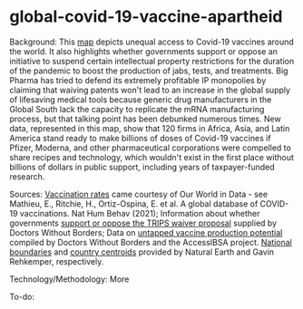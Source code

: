 # global-covid-19-vaccine-apartheid
Background: This <a href='https://kwstancil.github.io/global-covid-19-vaccine-apartheid' target="blank"> map</a> depicts unequal access to Covid-19 vaccines around the world. It also highlights whether
governments support or oppose an initiative to suspend certain intellectual property restrictions
for the duration of the pandemic to boost the production of jabs, tests, and treatments.
Big Pharma has tried to defend its extremely profitable IP monopolies by claiming that waiving
patents won't lead to an increase in the global supply of lifesaving medical tools because generic
drug manufacturers in the Global South lack the capacity to replicate the mRNA manufacturing
process, but that talking point has been debunked numerous times. New data, represented in this
map, show that 120 firms in Africa, Asia, and Latin America stand ready to make billions of doses
of Covid-19 vaccines if Pfizer, Moderna, and other pharmaceutical corporations were compelled to
share recipes and technology, which wouldn't exist in the first place without billions of dollars
in public support, including years of taxpayer-funded research.

Sources: <a href='https://github.com/owid/covid-19-data/tree/master/public/data' target="blank"> Vaccination rates</a> came courtesy of Our World in Data - see Mathieu, E., Ritchie, H., Ortiz-Ospina, E. et al. A global database of COVID-19 vaccinations. Nat Hum Behav (2021); Information about whether governments <a href='https://msfaccess.org/no-patents-no-monopolies-pandemic' target="blank"> support or oppose the TRIPS waiver proposal</a> supplied by Doctors Without Borders; Data on <a href='https://www.hrw.org/news/2021/12/15/experts-identify-100-plus-firms-make-covid-19-mrna-vaccines' target="blank"> untapped vaccine production potential</a> compiled by Doctors Without Borders and the AccessIBSA project. <a href='https://www.naturalearthdata.com/downloads/50m-cultural-vectors/' target="blank">National boundaries</a> and <a href='https://gavinr.com/open-data/world-countries-centroids/' target="blank">country centroids</a> provided by Natural Earth and Gavin Rehkemper, respectively.

Technology/Methodology: More

To-do: 
